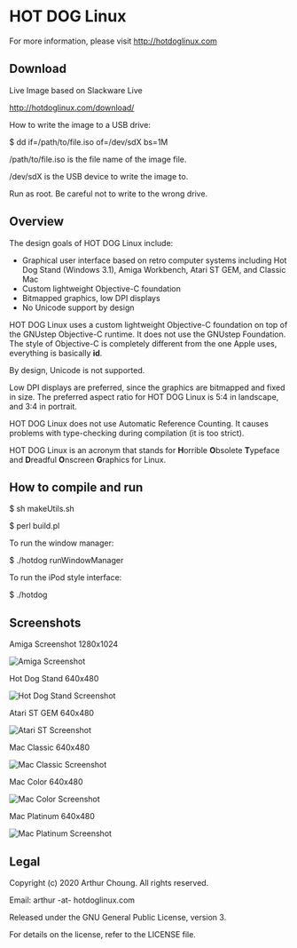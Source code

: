 # HOT DOG Linux

For more information, please visit http://hotdoglinux.com

## Download

Live Image based on Slackware Live

http://hotdoglinux.com/download/

How to write the image to a USB drive:

$ dd if=/path/to/file.iso of=/dev/sdX bs=1M

/path/to/file.iso is the file name of the image file.

/dev/sdX is the USB device to write the image to.

Run as root. Be careful not to write to the wrong drive.

## Overview

The design goals of HOT DOG Linux include:

  * Graphical user interface based on retro computer systems including Hot Dog Stand (Windows 3.1), Amiga Workbench, Atari ST GEM, and Classic Mac
  * Custom lightweight Objective-C foundation
  * Bitmapped graphics, low DPI displays
  * No Unicode support by design

HOT DOG Linux uses a custom lightweight Objective-C foundation on top of the GNUstep Objective-C runtime. It does not use the GNUstep Foundation. The style of Objective-C is completely different from the one Apple uses, everything is basically **id**.

By design, Unicode is not supported.

Low DPI displays are preferred, since the graphics are bitmapped and fixed in size. The preferred aspect ratio for HOT DOG Linux is 5:4 in landscape, and 3:4 in portrait. 

HOT DOG Linux does not use Automatic Reference Counting. It causes problems with type-checking during compilation (it is too strict).

HOT DOG Linux is an acronym that stands for **H**orrible **O**bsolete **T**ypeface and **D**readful **O**nscreen **G**raphics for Linux.

## How to compile and run

$ sh makeUtils.sh

$ perl build.pl

To run the window manager:

$ ./hotdog runWindowManager

To run the iPod style interface:

$ ./hotdog

## Screenshots

Amiga Screenshot 1280x1024

![Amiga Screenshot](Screenshots/hotdog-screenshot-amiga.png)

Hot Dog Stand 640x480

![Hot Dog Stand Screenshot](Screenshots/hotdog-screenshot-win31.png)

Atari ST GEM 640x480

![Atari ST Screenshot](Screenshots/hotdog-screenshot-atarist.png)

Mac Classic 640x480

![Mac Classic Screenshot](Screenshots/hotdog-screenshot-macclassic.png)

Mac Color 640x480

![Mac Color Screenshot](Screenshots/hotdog-screenshot-maccolor.png)

Mac Platinum 640x480

![Mac Platinum Screenshot](Screenshots/hotdog-screenshot-macplatinum.png)

## Legal

Copyright (c) 2020 Arthur Choung. All rights reserved.

Email: arthur -at- hotdoglinux.com

Released under the GNU General Public License, version 3.

For details on the license, refer to the LICENSE file.

